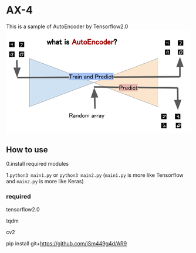 # AX-4
This is a sample of AutoEncoder by Tensorflow2.0
![AE](https://github.com/jSm449g4d/AX-4/blob/master/AE.png)

## How to use
0.install required modules

1.`python3 main1.py` or `python3 main2.py`
  (`main1.py` is more like Tensorflow and `main2.py` is more like Keras)

### required
tensorflow2.0

tqdm

cv2

pip install git+https://github.com/jSm449g4d/AR9
